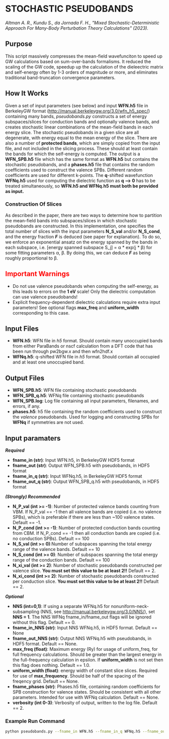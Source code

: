 # STOCHASTIC PSEUDOBANDS

*Altman A. R., Kundu S., da Jornada F. H., "Mixed Stochastic-Deterministic Approach For Many-Body Perturbation Theory Calculations" (2023).*

## **Purpose**

This script massively compresses the mean-field wavefunciton to speed up GW calculations based on sum-over-bands formalisms. It reduced the scaling of the GW code, speedup up the calculation of the dieleectric matrix and self-energy often by 1-3 orders of magnitude or more, and eliminates traditional band-truncation convergence parameters. 

## **How It Works**

Given a set of input parameters (see below) and input **WFN.h5** file in BerkeleyGW format (http://manual.berkeleygw.org/3.0/wfn_h5_spec/) containing many bands, *pseudobands.py* constructs a set of energy subspaces/slices for conduction bands and optionally valence bands, and creates stochastic linear combinations of the mean-field bands in each energy slice. The stochastic pseudobands in a given slice are all degenerate, with energy equal to the mean energy of the slice. There are also a number of **protected bands**, which are simply copied from the input file, and not included in the slicing process. These should at least contain the bands for which the self-energy is computed. The output is a **WFN_SPB.h5** file which has the same format as **WFN.h5** but contains the stochastic pseudobands, and a **phases.h5** file that contains the random coefficients used to construct the valence SPBs. Different random coefficients are used for different k-points. The **q**-shifted wavefunction **WFNq.h5** used for computing the dielectric function as **q --> 0** has to be treated simultaneously, so **WFN.h5 and WFNq.h5 must both be provided as input.**

### **Construction Of Slices**
As described in the paper, there are two ways to determine how to partition the mean-field bands into subspaces/slices in which stochastic pseudobands are constructed. In this implementation, one specifies the total number of slices with the input parameters **N_S_val** and/or **N_S_cond**, and the energy fraction ***F*** is deduced (see paper for explanation). To do so, we enforce an exponential ansatz on the energy spanned by the bands in each subspace, i.e. [energy spanned subspace S_j] = α * exp(j * β) for some fitting parameters α, β. By doing this, we can deduce ***F*** as being roughly proportional to β.

## <span style="color:red">**Important Warnings**</span>
- Do not use valence pseudobands when computing the self-energy, as this leads to errors on the **1 eV** scale! Only the dielectric computation can use valence pseudobands!
- Explicit frequency-dependent dielectric calculations require extra input parameters! See optional flags **max_freq** and **uniform_width** corresponding to this case.


## **Input Files**
- **WFN.h5**: WFN file in *h5* format. Should contain many unoccupied bands from either ParaBands or nscf calculation from a DFT code that has been run through pw2bgw.x and then wfn2hdf.x
- **WFNq.h5**: q-shifted WFN file in *h5* format. Should contain all occupied and at least one unoccupied band.

## **Output Files**
- **WFN_SPB.h5**: WFN file containing stochastic pseudobands
- **WFN_SPB_q.h5**: WFNq file containing stochastic pseudobands
- **WFN_SPB.log**: Log file containing all input parameters, filenames, and errors, if any.
- **phases.h5**: h5 file containing the random coefficients used to construct the *valence* pseudobands. Used for logging and constructing SPBs for **WFNq** if symmetries are not used. 

## **Input paramaters**
***Required***
- **fname_in (str)**: Input WFN.h5, in BerkeleyGW HDF5 format
- **fname_out (str)**: Output WFN_SPB.h5 with pseudobands, in HDF5 format
- **fname_in_q (str)**: Input WFNq.h5, in BerkeleyGW HDF5 format
- **fname_out_q (str)**: Output WFN_SPB_q.h5 with pseudobands, in HDF5 format

***(Strongly) Recommended***
- **N_P_val (int >= -1)**: Number of protected valence bands counting from VBM. If N_P_val == -1 then all valence bands are copied (i.e. no valence SPBs), which is preferable if there are less than ~100 valence states. Default == -1.
- **N_P_cond (int >= -1)**: Number of protected conduction bands counting from CBM. If N_P_cond == -1 then all conduction bands are copied (i.e. no conduction SPBs). Default == 100
- **N_S_val (int >= 0)**:Number of subspaces spanning the total energy range of the valence bands. Default == 10
- **N_S_cond (int >= 0)**: Number of subspaces spanning the total energy range of the conduction bands. Default == 100
- **N_xi_val (int >= 2)**: Number of stochastic pseudobands constructed per valence slice. **You must set this value to be at least 2!!** Default == 2.
- **N_xi_cond (int >= 2)**: Number of stochastic pseudobands constructed per conduction slice. **You must set this value to be at least 2!!** Default == 2.

***Optional***
- **NNS (int=0,1)**: If using a separate WFNq.h5 for nonuniform-neck-subsampling (NNS, see http://manual.berkeleygw.org/3.0/NNS/), set **NNS = 1**. The NNS WFNq fname_in/fname_out flags will be ignored without this flag. Default == 0.
- **fname_in_NNS (str)**: Input NNS WFNq.h5, in HDF5 format. Default == None
- **fname_out_NNS (str)**: Output NNS WFNq.h5 with pseudobands, in HDF5 format. Default == None.
- **max_freq (float)**: Maximum energy (Ry) for usage of uniform_freq, for full frequency calculations. Should be greater than the largest energy in the full-frequency calculation in epsilon. If **uniform_width** is not set then this flag does nothing. Default == 1.0.
- **uniform_width (float)**: energy width of constant slice slices. Required for use of **max_frequency**. Should be half of the spacing of the freqency grid. Default == None.
- **fname_phases (str)**: Phases.h5 file, containing random coefficients for SPB construction for valence states. Should be consistent with all other parameters. Intended for use with WFNq calculation. Default == None.
- **verbosity (int 0-3)**: Verbosity of output, written to the log file. Default == 2.


### **Example Run Command**
```bash
python pseudobands.py --fname_in WFN.h5 --fname_in_q WFNq.h5 --fname_out WFN_SPB.h5 --fname_out_q WFN_SPB_q.h5 --N_P_val 10 --N_P_cond 10 --N_S_val 10 --N_S_cond 150 --N_xi_val 2 --N_xi_cond 2
```
